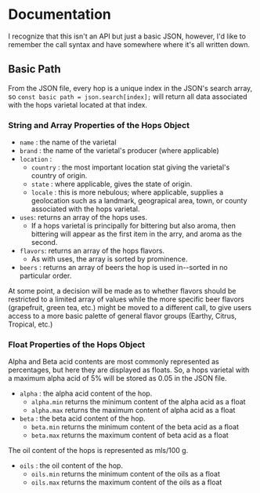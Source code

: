 # Documentation

I recognize that this isn't an API but just a basic JSON, however, I'd like to remember the call syntax and have somewhere where it's all written down.

## Basic Path

From the JSON file, every hop is a unique index in the JSON's search array, so `const basic path = json.search[index];` 
will return all data associated with the hops varietal located at that index.

### String and Array Properties of the Hops Object
* `name` : the name of the varietal
* `brand` : the name of the varietal's producer (where applicable)
* `location` :
  * `country` : the most important location stat giving the varietal's country of origin.
  * `state` : where applicable, gives the state of origin.
  * `locale` : this is more nebulous; where applicable, supplies a geolocation such as a landmark, geograpical area, town, or county associated with the hops varietal.
* `uses`: returns an array of the hops uses. 
  * If a hops varietal is principally for bittering but also aroma, then bittering will appear as the first item in the arry, and aroma as the second.
* `flavors`: returns an array of the hops flavors.
  * As with uses, the array is sorted by prominence.
* `beers` : returns an array of beers the hop is used in--sorted in no particular order.

At some point, a decision will be made as to whether flavors should be restricted to a limited array of values while the more
specific beer flavors (grapefruit, green tea, etc.) might be moved to a different call, to give users access to a more basic palette of 
general flavor groups (Earthy, Citrus, Tropical, etc.)

### Float Properties of the Hops Object

Alpha and Beta acid contents are most commonly represented as percentages, but here they are displayed as floats.
So, a hops varietal with a maximum alpha acid of 5% will be stored as 0.05 in the JSON file.

* `alpha` : the alpha acid content of the hop. 
  * `alpha.min` returns the minimum content of the alpha acid as a float
  * `alpha.max` returns the maximum content of alpha acid as a float
* `beta` : the beta acid content of the hop. 
  * `beta.min` returns the minimum content of the beta acid as a float
  * `beta.max` returns the maximum content of beta acid as a float
  
The oil content of the hops is represented as mls/100 g.

* `oils` : the oil content of the hop. 
  * `oils.min` returns the minimum content of the oils as a float
  * `oils.max` returns the maximum content of the oils as a float
